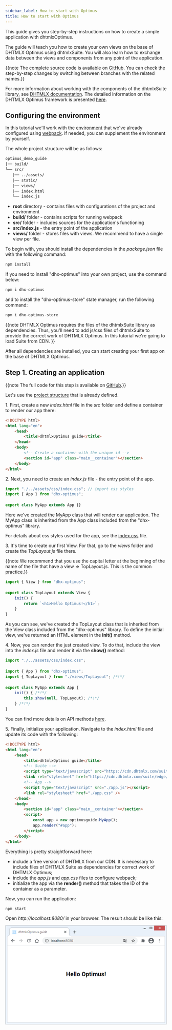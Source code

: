 ```yaml
---
sidebar_label: How to start with Optimus
title: How to start with Optimus
---          
```


This guide gives you step-by-step instructions on how to create a simple application with dhtmlxOptimus.

The guide will teach you how to create your own views on the base of DHTMLX Optimus using dhtmlxSuite. You will also learn how to exchange data between the views and components from any point of the application. 

{{note The complete source code is available on [GitHub](https://github.com/DHTMLX/optimus-demo-guide/tree/master). You can check the step-by-step changes by switching between branches with the related names.}}

For more information about working with the components of the dhtmlxSuite library, see [DHTMLX documentation](https://docs.dhtmlx.com). The detailed information on the DHTMLX Optimus framework is presented [here](optimus_guides/index.md).

Configuring the environment
------------------------

In this tutorial we'll work with the [environment](https://github.com/DHTMLX/optimus-demo-guide/tree/master) that we've already configured using [webpack](https://webpack.js.org). If needed, you can supplement the environment by yourself.

The whole project structure will be as follows:

~~~html
optimus_demo_guide
|── build/
└── src/
   |── ../assets/
   |── static/
   |── views/
   |── index.html
   └── index.js	
~~~

- **root** directory - contains files with configurations of the project and environment
- **build/** folder - contains scripts for running webpack
- **src/** folder - includes sources for the application's functioning
- **src/index.js** - the entry point of the application
- **views/** folder - stores files with views. We recommend to have a single view per file.

To begin with, you should install the dependencies in the *package.json* file with the following command:

~~~js
npm install
~~~

If you need to install "dhx-optimus" into your own project, use the command below:

~~~js
npm i dhx-optimus
~~~

and to install the "dhx-optimus-store" state manager, run the following command:

~~~js
npm i dhx-optimus-store
~~~

{{note DHTMLX Optimus requires the files of the dhtmlxSuite library as dependencies. Thus, you'll need to add js/css files of dhtmlxSuite to provide the correct work of DHTMLX Optimus. In this tutorial we're going to load Suite from CDN. }}

After all dependencies are installed, you can start creating your first app on the base of DHTMLX Optimus.

Step 1. Creating an application
--------------------------------

{{note The full code for this step is available on [GitHub](https://github.com/DHTMLX/optimus-demo-guide/tree/guide/first-step).}}

Let's use the [project structure](https://github.com/DHTMLX/optimus-demo-guide/tree/guide/first-step) that is already defined.

1\. First, create a new *index.html* file in the *src* folder and define a container to render our app there: 


~~~html title="index.html"
<!DOCTYPE html>
<html lang="en">
	<head>
		<title>dhtmlxOptimus guide</title>
	</head>
	<body>
		<!-- Create a container with the unique id -->
		<section id="app" class="main__container"></section>
	</body>
</html>
~~~

2\. Next, you need to create an *index.js* file - the entry point of the app. 

~~~js title="src/index.js"
import "./../assets/css/index.css"; // import css styles
import { App } from "dhx-optimus";

export class MyApp extends App {}
~~~

Here we've created the MyApp class that will render our application. The MyApp class is inherited from the App class included from the "dhx-optimus" library. 

For details about css styles used for the app, see the [index.css](https://github.com/DHTMLX/optimus-demo-guide/blob/guide/first-step/src/../assets/css/index.css) file.

3\. It's time to create our first View. For that, go to the *views* folder and create the *TopLayout.js* file there. 

{{note We recommend that you use the capital letter at the beginning of the name of the file that have a view => TopLayout.js. This is the common practice.}}

~~~js title="src/views/TopLayout.js}"
import { View } from "dhx-optimus";

export class TopLayout extends View {
	init() {
		return `<h1>Hello Optimus!</h1>`;
	}
}
~~~

As you can see, we've created the TopLayout class that is inherited from the View class included from the "dhx-optimus" library. To define the initial view, we've returned an HTML element in the **init()** method. 

4\. Now, you can render the just created view. To do that, include the view into the *index.js* file and render it via the **show()** method:

~~~js title="src/index.js"
import "./../assets/css/index.css";

import { App } from "dhx-optimus";
import { TopLayout } from "./views/TopLayout"; /*!*/

export class MyApp extends App {
	init() { /*!*/
		this.show(null, TopLayout); /*!*/
	} /*!*/
}
~~~

You can find more details on API methods [here](optimus_guides/index.html#api).

5\. Finally, initialize your application. Navigate to the *index.html* file and update its code with the following:

~~~html
<!DOCTYPE html>
<html lang="en">
	<head>
		<title>dhtmlxOptimus guide</title>
		<!-- Suite -->
		<script type="text/javascript" src="https://cdn.dhtmlx.com/suite/edge/suite.js"></script>
		<link rel="stylesheet" href="https://cdn.dhtmlx.com/suite/edge/suite.css" />
		<!-- App -->
		<script type="text/javascript" src="./app.js"></script>
		<link rel="stylesheet" href="./app.css" />
	</head>
	<body>
		<section id="app" class="main__container"></section>
		<script>
			const app = new optimusguide.MyApp();
			app.render("#app");
		</script>
	</body>
</html>
~~~

Everything is pretty straightforward here:

- include a free version of DHTMLX from our CDN. It is necessary to include files of DHTMLX Suite as  dependencies for correct work of DHTMLX Optimus;
- include the *app.js* and *app.css* files to configure webpack;
- initialize the app via the **render()** method that takes the ID of the container as a parameter.

Now, you can run the application:

~~~js
npm start
~~~

Open *http://localhost:8080/* in your browser. The result should be like this:

![](../assets/optimus/start_optimus.png)
















